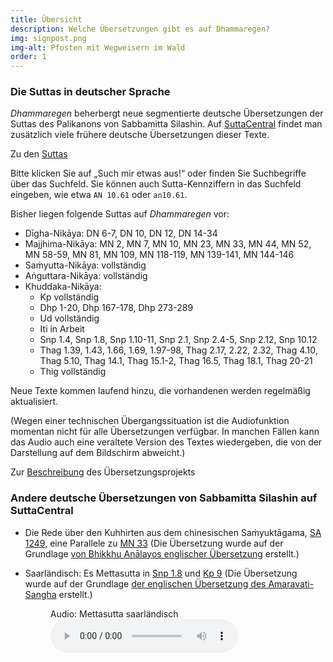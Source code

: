 ```yaml
---
title: Übersicht
description: Welche Übersetzungen gibt es auf Dhammaregen?
img: signpost.png
img-alt: Pfosten mit Wegweisern im Wald
order: 1
---
```

### Die Suttas in deutscher Sprache

*Dhammaregen* beherbergt neue segmentierte deutsche Übersetzungen der Suttas des Palikanons von Sabbamitta Silashin. Auf [SuttaCentral](https://suttacentral.net) findet man zusätzlich viele frühere deutsche Übersetzungen dieser Texte.

Zu den [Suttas](/suttas)

Bitte klicken Sie auf „Such mir etwas aus!“ oder finden Sie Suchbegriffe über das Suchfeld. Sie können auch Sutta-Kennziffern in das Suchfeld eingeben, wie etwa `AN 10.61` oder `an10.61`.

Bisher liegen folgende Suttas auf *Dhammaregen* vor:
- Dīgha-Nikāya: DN 6-7, DN 10, DN 12, DN 14-34
- Majjhima-Nikāya: MN 2, MN 7, MN 10, MN 23, MN 33, MN 44, MN 52, MN 58-59, MN 81, MN 109, MN 118-119, MN 139-141, MN 144-146
- Saṁyutta-Nikāya: vollständig
- Aṅguttara-Nikāya: vollständig
- Khuddaka-Nikāya: 
  - Kp vollständig 
  - Dhp 1-20, Dhp 167-178, Dhp 273-289
  - Ud vollständig
  - Iti in Arbeit
  - Snp 1.4, Snp 1.8, Snp 1.10-11, Snp 2.1, Snp 2.4-5, Snp 2.12, Snp 10.12
  - Thag 1.39, 1.43, 1.66, 1.69, 1.97-98, Thag 2.17, 2.22, 2.32, Thag 4.10, Thag 5.10, Thag 14.1, Thag 15.1-2, Thag 16.5, Thag 18.1, Thag 20-21
  - Thig vollständig

Neue Texte kommen laufend hinzu, die vorhandenen werden regelmäßig aktualisiert.

(Wegen einer technischen Übergangssituation ist die Audiofunktion momentan nicht für alle Übersetzungen verfügbar. In manchen Fällen kann das Audio auch eine veraltete Version des Textes wiedergeben, die von der Darstellung auf dem Bildschirm abweicht.)

Zur [Beschreibung](/Übersetzung/Beschreibung) des Übersetzungsprojekts

### Andere deutsche Übersetzungen von Sabbamitta Silashin auf SuttaCentral
- Die Rede über den Kuhhirten aus dem chinesischen Saṁyuktāgama, [SA 1249](https://suttacentral.net/sa1249/de/sabbamitta), eine Parallele zu [MN 33](/suttas#mn33/de/sabbamitta:0.1) (Die Übersetzung wurde auf der Grundlage [von Bhikkhu Anālayos englischer Übersetzung](https://www.buddhismuskunde.uni-hamburg.de/pdf/5-personen/analayo/exemplary-qualities1.pdf) erstellt.)
- Saarländisch: Es Mettasutta in [Snp 1.8](https://suttacentral.net/snp1.8/sld/sabbamitta) und [Kp 9](https://suttacentral.net/kp9/sld/sabbamitta) (Die Übersetzung wurde auf der Grundlage [der englischen Übersetzung des Amaravati-Sangha](https://suttacentral.net/kp9/en/amaravati) erstellt.)  

  <figure>
      <figcaption>Audio: Mettasutta saarländisch</figcaption>
      <audio
          controls
          src="audio/mettasutta-sld.ogg">
              Ihr Browser untestützt das 
              <code>Audio</code>-Element nicht.
      </audio>
  </figure>


